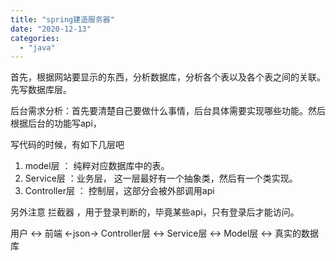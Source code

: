 ```yaml
---
title: "spring建造服务器"
date: "2020-12-13"
categories: 
  - "java"
---
```


首先，根据网站要显示的东西，分析数据库，分析各个表以及各个表之间的关联。先写数据库层。

后台需求分析：首先要清楚自己要做什么事情，后台具体需要实现哪些功能。然后根据后台的功能写api，

写代码的时候，有如下几层吧

1. model层 ： 纯粹对应数据库中的表。
2. Service层 ：业务层， 这一层最好有一个抽象类，然后有一个类实现。
3. Controller层 ： 控制层，这部分会被外部调用api

另外注意 拦截器 ，用于登录判断的，毕竟某些api，只有登录后才能访问。

用户 <-> 前端 <-json-> Controller层 <-> Service层 <-> Model层 <-> 真实的数据库
